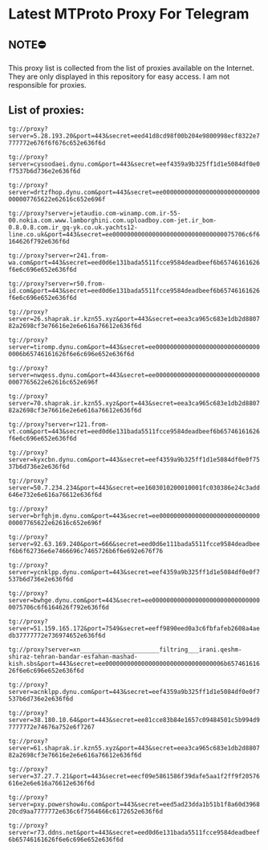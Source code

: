 # Latest MTProto Proxy For Telegram

## NOTE⛔

This proxy list is collected from the list of proxies available on the Internet. They are only displayed in this repository for easy access. I am not responsible for proxies.

## List of proxies:

`tg://proxy?server=5.28.193.20&port=443&secret=eed41d8cd98f00b204e9800998ecf8322e7777772e676f6f676c652e636f6d`

`tg://proxy?server=cysoodaei.dynu.com&port=443&secret=eef4359a9b325ff1d1e5084df0e0f7537b6d736e2e636f6d`

`tg://proxy?server=drtzfhop.dynu.com&port=443&secret=ee000000000000000000000000000000007765622e62616c652e696f`

`tg://proxy?server=jetaudio.com-winamp.com.ir-55-00.nokia.com.www.lamborghini.com.uploadboy.com-jet.ir_bom-0.8.0.8.com.ir_gq-yk.co.uk.yachts12-line.co.uk&port=443&secret=ee0000000000000000000000000000000075706c6f6164626f792e636f6d`

`tg://proxy?server=r241.from-wa.com&port=443&secret=eed0d6e131bada5511fcce9584deadbeef6b65746161626f6e6c696e652e636f6d`

`tg://proxy?server=r50.from-id.com&port=443&secret=eed0d6e131bada5511fcce9584deadbeef6b65746161626f6e6c696e652e636f6d`

`tg://proxy?server=26.shaprak.ir.kzn55.xyz&port=443&secret=eea3ca965c683e1db2d880782a2698cf3e76616e2e6e616a76612e636f6d`

`tg://proxy?server=tiromp.dynu.com&port=443&secret=ee000000000000000000000000000000006b65746161626f6e6c696e652e636f6d`

`tg://proxy?server=nwqess.dynu.com&port=443&secret=ee000000000000000000000000000000007765622e62616c652e696f`

`tg://proxy?server=70.shaprak.ir.kzn55.xyz&port=443&secret=eea3ca965c683e1db2d880782a2698cf3e76616e2e6e616a76612e636f6d`

`tg://proxy?server=r121.from-vt.com&port=443&secret=eed0d6e131bada5511fcce9584deadbeef6b65746161626f6e6c696e652e636f6d`

`tg://proxy?server=kyxcbn.dynu.com&port=443&secret=eef4359a9b325ff1d1e5084df0e0f7537b6d736e2e636f6d`

`tg://proxy?server=50.7.234.234&port=443&secret=ee1603010200010001fc030386e24c3add646e732e6e616a76612e636f6d`

`tg://proxy?server=brfghjm.dynu.com&port=443&secret=ee000000000000000000000000000000007765622e62616c652e696f`

`tg://proxy?server=92.63.169.240&port=666&secret=eed0d6e111bada5511fcce9584deadbeef6b6f62736e6e7466696c7465726b6f6e692e676f76`

`tg://proxy?server=ycnklpp.dynu.com&port=443&secret=eef4359a9b325ff1d1e5084df0e0f7537b6d736e2e636f6d`

`tg://proxy?server=bwhge.dynu.com&port=443&secret=ee0000000000000000000000000000000075706c6f6164626f792e636f6d`

`tg://proxy?server=51.159.165.172&port=7549&secret=eeff9890eed0a3c6fbfafeb2608a4aedb37777772e736974652e636f6d`

`tg://proxy?server=xn______________________filtring___irani.qeshm-shiraz-tehran-bandar-esfahan-mashad-kish.sbs&port=443&secret=ee000000000000000000000000000000006b65746161626f6e6c696e652e636f6d`

`tg://proxy?server=acnklpp.dynu.com&port=443&secret=eef4359a9b325ff1d1e5084df0e0f7537b6d736e2e636f6d`

`tg://proxy?server=38.180.10.64&port=443&secret=ee81cce83b84e1657c09484501c5b994d97777772e74676a752e6f7267`

`tg://proxy?server=61.shaprak.ir.kzn55.xyz&port=443&secret=eea3ca965c683e1db2d880782a2698cf3e76616e2e6e616a76612e636f6d`

`tg://proxy?server=37.27.7.21&port=443&secret=eecf09e5861586f39dafe5aa1f2ff9f20576616e2e6e616a76612e636f6d`

`tg://proxy?server=pxy.powershow4u.com&port=443&secret=eed5ad23dda1b51b1f8a60d396820cd9aa7777772e636c6f7564666c6172652e636f6d`

`tg://proxy?server=r73.ddns.net&port=443&secret=eed0d6e131bada5511fcce9584deadbeef6b65746161626f6e6c696e652e636f6d`

